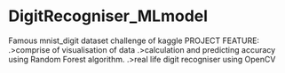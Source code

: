 # DigitRecogniser_MLmodel
Famous mnist_digit dataset challenge of kaggle
PROJECT FEATURE:
.>comprise of visualisation of data
.>calculation and predicting accuracy using Random Forest algorithm.
.>real life digit recogniser using OpenCV
